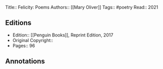 Title:: Felicity: Poems
Authors:: [[Mary Oliver]]
Tags:: #poetry 
Read:: 2021

## Editions
- Edition:: [[Penguin Books]], Reprint Edition, 2017
- Original Copyright:: 
- Pages:: 96

## Annotations
